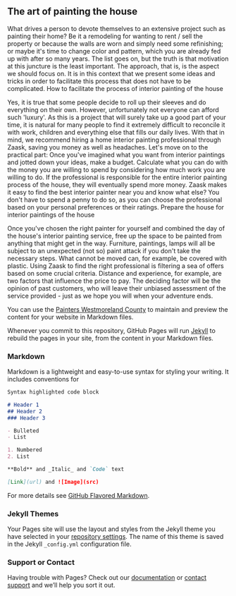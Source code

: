 ## The art of painting the house

What drives a person to devote themselves to an extensive project such as painting their home? Be it a remodeling for wanting to rent / sell the property or because the walls are worn and simply need some refinishing; or maybe it's time to change color and pattern, which you are already fed up with after so many years. The list goes on, but the truth is that motivation at this juncture is the least important. The approach, that is, is the aspect we should focus on. It is in this context that we present some ideas and tricks in order to facilitate this process that does not have to be complicated.
How to facilitate the process of interior painting of the house

Yes, it is true that some people decide to roll up their sleeves and do everything on their own. However, unfortunately not everyone can afford such 'luxury'. As this is a project that will surely take up a good part of your time, it is natural for many people to find it extremely difficult to reconcile it with work, children and everything else that fills our daily lives. With that in mind, we recommend hiring a home interior painting professional through Zaask, saving you money as well as headaches. Let's move on to the practical part: Once you've imagined what you want from interior paintings and jotted down your ideas, make a budget. Calculate what you can do with the money you are willing to spend by considering how much work you are willing to do. If the professional is responsible for the entire interior painting process of the house, they will eventually spend more money. Zaask makes it easy to find the best interior painter near you and know what else? You don't have to spend a penny to do so, as you can choose the professional based on your personal preferences or their ratings.
Prepare the house for interior paintings of the house

Once you've chosen the right painter for yourself and combined the day of the house's interior painting service, free up the space to be painted from anything that might get in the way. Furniture, paintings, lamps will all be subject to an unexpected (not so) paint attack if you don't take the necessary steps. What cannot be moved can, for example, be covered with plastic. Using Zaask to find the right professional is filtering a sea of ​​offers based on some crucial criteria. Distance and experience, for example, are two factors that influence the price to pay. The deciding factor will be the opinion of past customers, who will leave their unbiased assessment of the service provided - just as we hope you will when your adventure ends.


You can use the [Painters Westmoreland County](http://www.romanpaintpros.com/) to maintain and preview the content for your website in Markdown files.

Whenever you commit to this repository, GitHub Pages will run [Jekyll](https://jekyllrb.com/) to rebuild the pages in your site, from the content in your Markdown files.

### Markdown

Markdown is a lightweight and easy-to-use syntax for styling your writing. It includes conventions for

```markdown
Syntax highlighted code block

# Header 1
## Header 2
### Header 3

- Bulleted
- List

1. Numbered
2. List

**Bold** and _Italic_ and `Code` text

[Link](url) and ![Image](src)
```

For more details see [GitHub Flavored Markdown](https://guides.github.com/features/mastering-markdown/).

### Jekyll Themes

Your Pages site will use the layout and styles from the Jekyll theme you have selected in your [repository settings](https://github.com/samekhanok/Painters-Westmoreland-County/settings). The name of this theme is saved in the Jekyll `_config.yml` configuration file.

### Support or Contact

Having trouble with Pages? Check out our [documentation](https://help.github.com/categories/github-pages-basics/) or [contact support](https://github.com/contact) and we’ll help you sort it out.
